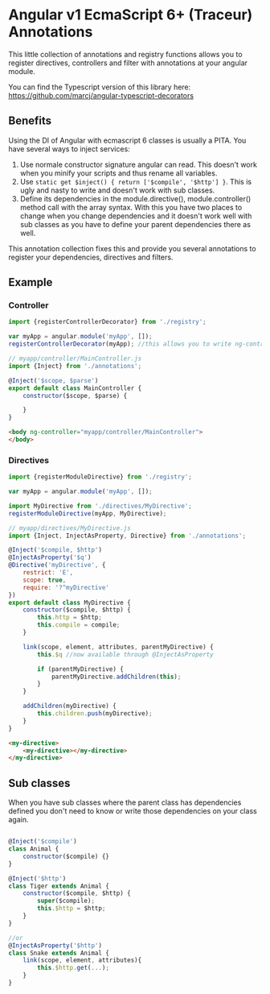 # Angular v1 EcmaScript 6+ (Traceur) Annotations


This little collection of annotations and registry functions allows you to register
directives, controllers and filter with annotations at your angular module.


You can find the Typescript version of this library here: https://github.com/marcj/angular-typescript-decorators

## Benefits

Using the DI of Angular with ecmascript 6 classes is usually a PITA. You have several ways to inject services:

1. Use normale constructor signature angular can read. This doesn't work when you minify your scripts and thus rename all variables.
2. Use `static get $inject() { return ['$compile', '$http'] }`. This is ugly and nasty to write and doesn't work with sub classes.
3. Define its dependencies in the module.directive(), module.controller() method call with the array syntax. With this you have two places to change when you change dependencies and it doesn't work well with sub classes as you have to define your parent dependencies there as well.

This annotation collection fixes this and provide you several annotations to register your dependencies, directives and filters.

## Example

### Controller

```javascript
import {registerControllerDecorator} from './registry';

var myApp = angular.module('myApp', []);
registerControllerDecorator(myApp); //this allows you to write ng-controller="es6/module/path/Controller"
```

```javascript
// myapp/controller/MainController.js
import {Inject} from './annotations';

@Inject('$scope, $parse')
export default class MainController {
    constructor($scope, $parse) {

    }
}
```

```html
<body ng-controller="myapp/controller/MainController">
</body>
```

### Directives

```javascript
import {registerModuleDirective} from './registry';

var myApp = angular.module('myApp', []);

import MyDirective from './directives/MyDirective';
registerModuleDirective(myApp, MyDirective);
```

```javascript
// myapp/directives/MyDirective.js
import {Inject, InjectAsProperty, Directive} from './annotations';

@Inject('$compile, $http')
@InjectAsProperty('$q')
@Directive('myDirective', {
    restrict: 'E',
    scope: true,
    require: '?^myDirective'
})
export default class MyDirective {
    constructor($compile, $http) {
        this.http = $http;
        this.compile = compile;
    }

    link(scope, element, attributes, parentMyDirective) {
        this.$q //now available through @InjectAsProperty

        if (parentMyDirective) {
            parentMyDirective.addChildren(this);
        }
    }

    addChildren(myDirective) {
        this.children.push(myDirective);
    }
}
```

```html
<my-directive>
    <my-directive></my-directive>
</my-directive>
```

## Sub classes

When you have sub classes where the parent class has dependencies defined you don't need to know or write those dependencies on your class again.

```javascript

@Inject('$compile')
class Animal {
    constructor($compile) {}
}

@Inject('$http')
class Tiger extends Animal {
    constructor($compile, $http) {
        super($compile);
        this.$http = $http;
    }
}

//or
@InjectAsProperty('$http')
class Snake extends Animal {
    link(scope, element, attributes){ 
        this.$http.get(...);
    }
}

```
